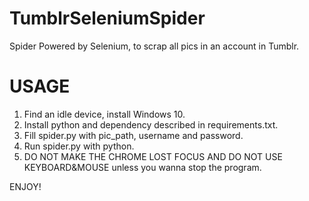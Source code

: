 # TumblrSeleniumSpider
Spider Powered by Selenium, to scrap all pics in an account in Tumblr.

# USAGE
1. Find an idle device, install Windows 10.
2. Install python and dependency described in requirements.txt.
3. Fill spider.py with pic_path, username and password.
4. Run spider.py with python.
5. DO NOT MAKE THE CHROME LOST FOCUS AND DO NOT USE KEYBOARD&MOUSE unless you wanna stop the program.

ENJOY!
